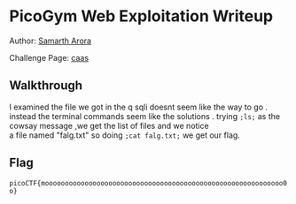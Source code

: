 # PicoGym Web Exploitation Writeup


Author: [Samarth Arora](https://github.com/Samadeol) 

Challenge Page: [caas](https://caas.mars.picoctf.net/)

## Walkthrough
I examined the file we got in the q sqli doesnt seem like the way to go .
instead the terminal commands seem like the solutions .
trying `;ls;` as the cowsay message ,we get the list of files and we notice  
a file named "falg.txt" so doing `;cat falg.txt;` we get our flag. 

## Flag
`picoCTF{moooooooooooooooooooooooooooooooooooooooooooooooooooooooooooo0o}`
